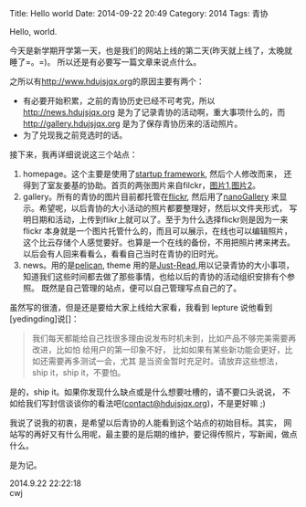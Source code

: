 Title: Hello world
Date: 2014-09-22 20:49
Category: 2014
Tags: 青协

Hello, world.

今天是新学期开学第一天，也是我们的网站上线的第二天(昨天就上线了，太晚就睡了=。=)。
所以还是有必要写一篇文章来说点什么。

之所以有<http://www.hdujsjqx.org>的原因主要有两个：  

* 有必要开始积累，之前的青协历史已经不可考究，所以<http://news.hdujsjqx.org>
  是为了记录青协的活动啊，重大事项什么的，而<http://gallery.hdujsjqx.org>
  是为了保存青协历来的活动照片。
* 为了兑现我之前竞选时的话。

接下来，我再详细说说这三个站点：

1. homepage。这个主要是使用了[startup framework][], 然后个人修改而来，
   还得到了室友姜基的协助。首页的两张图片来自filckr，[图片1][],[图片2][]。
2. gallery。所有的青协的图片目前都托管在[flickr][], 然后用了[nanoGallery][]
   来显示。希望呢，以后青协的大小活动的照片都要整理好，然后以文件夹形式，
   写明日期和活动，上传到flikr上就可以了。至于为什么选择flickr则是因为一来flickr
   本身就是一个图片托管什么的，而且可以展示，在线也可以编辑照片，
   这个比云存储个人感觉要好。也算是一个在线的备份，不用把照片拷来拷去。
   以后会有人回来看看么，看看自己当时在青协的旧时光。
3. news。用的是[pelican][], theme 用的是[Just-Read][],用以记录青协的大小事项，
   知道我们这些时间都去做了那些事情，也给以后的青协的活动组织安排有个参照。
   既然是自己管理的站点，便可以自己管理写点自己的了。

虽然写的很渣，但是还是要给大家上线给大家看，我看到 lepture 说他看到[yedingding]说[]：

> 我们每天都能给自己找很多理由说发布时机未到，比如产品不够完美需要再改进，比如怕
给用户的第一印象不好， 比如如果有某些新功能会更好，比如还需要再多测试一会，尤其
是当资金暂时充足时。请放弃这些想法，ship it，ship it，不要怕。

是的，ship it。如果你发现什么缺点或是什么想要吐槽的，请不要口头说说，
不如给我们写封信谈谈你的看法吧(contact@hdujsjqx.org)，不是更好嘛 ;)

我说了说我的初衷，是希望以后青协的人能看到这个站点的初始目标。其实，
网站写的再好又有什么用呢，最主要的是后期的维护，要记得传照片，写新闻，做点什么。

是为记。


2014.9.22 22:22:18  
cwj

[startup framework]: http://designmodo.com/startup/
[图片1]: https://www.flickr.com/photos/dskley/13715615885
[图片2]: https://www.flickr.com/photos/martinaphotography/7077601607
[flickr]: https://www.flickr.com
[nanoGallery]: https://github.com/Kris-B/nanoGALLERY
[pelican]: https://github.com/getpelican/pelican
[Just-Read]: https://github.com/getpelican/pelican-themes/tree/master/Just-Read
[yedingding说]: http://yedingding.com/2014/03/12/bootstrapping-your-startup-idea.html
